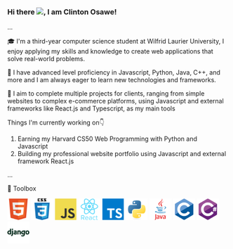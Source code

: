 ### Hi there <img src="https://raw.githubusercontent.com/MartinHeinz/MartinHeinz/master/wave.gif" width="30px">, I am Clinton Osawe!

...

🎓 I'm a third-year computer science student at Wilfrid Laurier University, I enjoy applying my skills and knowledge to create web applications that solve real-world problems. 

🌟 I have advanced level proficiency in Javascript, Python, Java, C++, and more and I am always eager to learn new technologies and frameworks.

🚀 I aim to complete multiple projects for clients, ranging from simple websites to complex e-commerce platforms, using Javascript and external frameworks like React.js and Typescript, as my main tools 

Things I'm currently working on👇

1. Earning my Harvard CS50 Web Programming with Python and Javascript 
2. Building my professional website portfolio using Javascript and external framework React.js 

... 

🧰 Toolbox 


<img src="https://github.com/devicons/devicon/blob/master/icons/html5/html5-original.svg" alt="HTML logo" width="50" height="50"/> <img src="https://github.com/devicons/devicon/blob/master/icons/css3/css3-original-wordmark.svg" alt="CSS logo" width="50" height="50"/> <img src="https://github.com/devicons/devicon/blob/master/icons/javascript/javascript-original.svg" alt="JavaScript logo" width="50" height="50"/> <img src="https://github.com/devicons/devicon/blob/master/icons/react/react-original-wordmark.svg" alt="React logo" width="50" height="50"/> <img src="https://github.com/devicons/devicon/blob/master/icons/typescript/typescript-original.svg" alt="Typescript logo" width="50" height="50"/> <img 
src="https://github.com/devicons/devicon/blob/master/icons/python/python-original.svg" alt="Python logo" width="50" height="50"/> <img 
src="https://github.com/devicons/devicon/blob/master/icons/java/java-original-wordmark.svg" alt="Java logo" width="50" height="50"/> <img 
src="https://github.com/devicons/devicon/blob/master/icons/c/c-original.svg" alt="C logo" width="50" height="50"/> <img src="https://github.com/devicons/devicon/blob/master/icons/csharp/csharp-original.svg" alt="C Shark logo" width="50" height="50"/> <img 
src="https://github.com/devicons/devicon/blob/master/icons/django/django-plain-wordmark.svg" alt="django logo" width="50" height="50"/>

<!--
**Clintonosawe/Clintonosawe** is a ✨ _special_ ✨ repository because its `README.md` (this file) appears on your GitHub profile.

Here are some ideas to get you started:

- 🔭 I’m currently working on ...
- 🌱 I’m currently learning ...
- 👯 I’m looking to collaborate on ...
- 🤔 I’m looking for help with ...
- 💬 Ask me about ...
- 📫 How to reach me: ...
- 😄 Pronouns: ...
- ⚡ Fun fact: ...
-->

